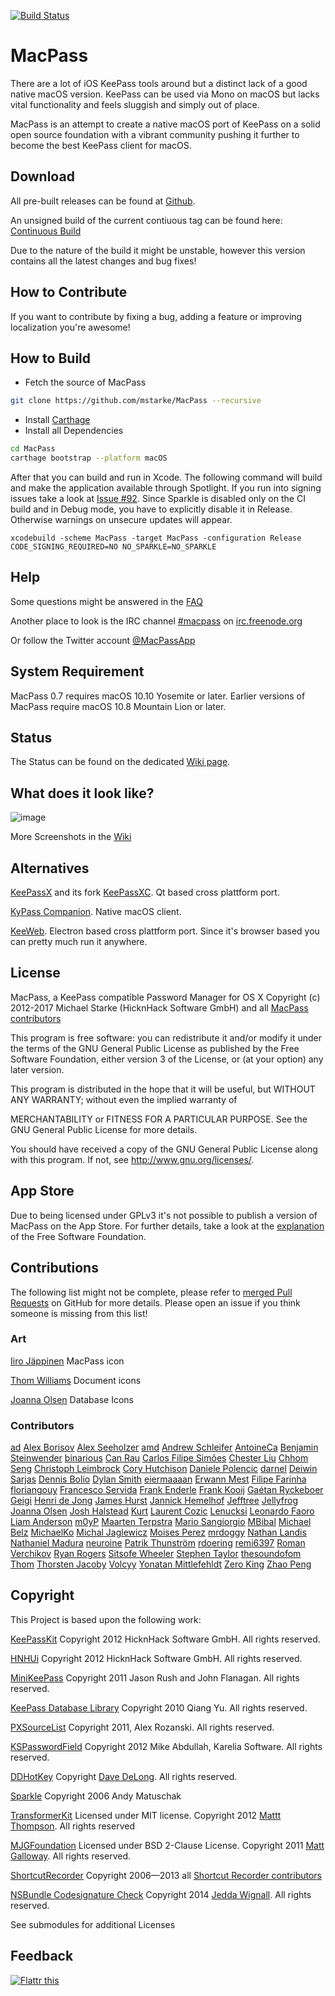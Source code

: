 [![Build Status](https://travis-ci.org/MacPass/MacPass.svg?branch=continuous)](https://travis-ci.org/MacPass/MacPass)

# MacPass

There are a lot of iOS KeePass tools around but a distinct lack of a good native macOS version.
KeePass can be used via Mono on macOS but lacks vital functionality and feels sluggish and simply out of place.

MacPass is an attempt to create a native macOS port of KeePass on a solid open source foundation with a vibrant community pushing it further to become the best KeePass client for macOS.

## Download

All pre-built releases can be found at [Github](https://github.com/mstarke/MacPass/releases).

An unsigned build of the current contiuous tag can be found here: [Continuous Build](https://github.com/mstarke/MacPass/releases/tag/continuous)

Due to the nature of the build it might be unstable, however this version contains all the latest changes and bug fixes!

## How to Contribute

If you want to contribute by fixing a bug, adding a feature or improving localization you're awesome!

## How to Build

* Fetch the source of MacPass
```bash
git clone https://github.com/mstarke/MacPass --recursive
```
* Install [Carthage](https://github.com/Carthage/Carthage#installing-carthage)
* Install all Dependencies
```bash
cd MacPass
carthage bootstrap --platform macOS
```
After that you can build and run in Xcode. The following command will build and make the application available through Spotlight. If you run into signing issues take a look at [Issue #92](https://github.com/mstarke/MacPass/issues/92). Since Sparkle is disabled only on the CI build and in Debug mode, you have to explicitly disable it in Release. Otherwise warnings on unsecure updates will appear.

    xcodebuild -scheme MacPass -target MacPass -configuration Release CODE_SIGNING_REQUIRED=NO NO_SPARKLE=NO_SPARKLE

## Help

Some questions might be answered in the [FAQ](https://github.com/mstarke/MacPass/wiki/FAQ)

Another place to look is the IRC channel [#macpass](irc://irc.freenode.org/macpass) on [irc.freenode.org](irc://irc.freenode.org)

Or follow the Twitter account [@MacPassApp](https://twitter.com/MacPassApp)

## System Requirement

MacPass 0.7 requires macOS 10.10 Yosemite or later.
Earlier versions of MacPass require macOS 10.8 Mountain Lion or later.

## Status

The Status can be found on the dedicated [Wiki page](https://github.com/mstarke/MacPass/wiki/Status).

## What does it look like?

![image](https://raw.github.com/mstarke/MacPass/master/Assets/Screenshots/MacPass.png)

More Screenshots in the [Wiki](https://github.com/mstarke/MacPass/wiki/Screenshots)

## Alternatives
 
[KeePassX](https://www.keepassx.org) and its fork [KeePassXC](https://github.com/keepassxreboot/keepassxc). Qt based cross plattform port.

[KyPass Companion](http://www.kyuran.be/logiciels/kypass4mac/). Native macOS client.

[KeeWeb](https://keeweb.info). Electron based cross plattform port. Since it's browser based you can pretty much run it anywhere.

## License

MacPass, a KeePass compatible Password Manager for OS X
Copyright (c) 2012-2017  Michael Starke (HicknHack Software GmbH) and all [MacPass contributors](https://github.com/mstarke/MacPass/graphs/contributors)

This program is free software: you can redistribute it and/or modify
it under the terms of the GNU General Public License as published by
the Free Software Foundation, either version 3 of the License, or
(at your option) any later version.

This program is distributed in the hope that it will be useful,
but WITHOUT ANY WARRANTY; without even the implied warranty of

MERCHANTABILITY or FITNESS FOR A PARTICULAR PURPOSE.  See the
GNU General Public License for more details.

You should have received a copy of the GNU General Public License
along with this program.  If not, see <http://www.gnu.org/licenses/>.

## App Store

Due to being licensed under GPLv3 it's not possible to publish a version of MacPass on the App Store.
For further details, take a look at the [explanation](https://www.fsf.org/news/2010-05-app-store-compliance) of the Free Software Foundation.

## Contributions

The following list might not be complete, please refer to [merged Pull Requests](https://github.com/mstarke/MacPass/pulls?utf8=✓&q=is%3Apr+is%3Aclosed+is%3Amerged) on GitHub for more details. Please open an issue if you think someone is missing from this list!

### Art

[Iiro Jäppinen](https://iiro.jappinen.me) MacPass icon

[Thom Williams](https://github.com/thomscode) Document icons

[Joanna Olsen](https://github.com/JoannaOlsen) Database Icons

### Contributors

[ad](github.mnms@mamber.net)
[Alex Borisov](alex@alexborisov.org)
[Alex Seeholzer](seeholzer@gmail.com)
[amd](amd@gurge.com)
[Andrew Schleifer](me@andrewschleifer.name)
[AntoineCa](antoine@carrincazeaux.fr)
[Benjamin Steinwender](b@stbe.at)
[binarious](bieder.martin@googlemail.com)
[Can Rau](cansrau@gmail.com)
[Carlos Filipe Simões](ravemir@users.noreply.github.com)
[Chester Liu](skyline75489@outlook.com)
[Chhom Seng](chhom.seng@gmail.com)
[Christoph Leimbrock](christoph.leimbrock@gmx.de)
[Cory Hutchison](cjhutchi@users.noreply.github.com)
[Daniele Polencic](daniele.polencic@gmail.com)
[darnel](vojta.j@gmail.com)
[Deiwin Sarjas](deiwin.sarjas@gmail.com)
[Dennis Bolio](git@bolio.nl)
[Dylan Smith](dylansmith@gmail.com)
[eiermaaaan](37532252+eiermaaaan@users.noreply.github.com)
[Erwann Mest](m+github@kud.io)
[Filipe Farinha](filipe@ktorn.com)
[floriangouy](florian.gouy@gmail.com)
[Francesco Servida](info@francescoservida.ch)
[Frank Enderle](frank.enderle@anamica.de)
[Frank Kooij](FrankKooij@users.noreply.github.com)
[Gaétan Ryckeboer](gryckeboer@jouve.com)
[Geigi](git@geigi.de)
[Henri de Jong](henridejong@gmail.com)
[James Hurst](jamesrhurst@outlook.com)
[Jannick Hemelhof](mister.jannick@gmail.com)
[Jefftree](jeffrey.ying86@live.com)
[Jellyfrog](Jellyfrog@users.noreply.github.com)
[Joanna Olsen](jo4flash@gmail.com)
[Josh Halstead](jhalstead85@gmail.com)
[Kurt](kurt@soapbox-software.com)
[Laurent Cozic](laurent22@users.noreply.github.com)
[Lenucksi](lenucksi@users.noreply.github.com)
[Leonardo Faoro](lfaoro@users.noreply.github.com)
[Liam Anderson](liam.anderson.91@gmail.com)
[m0yP](moises@perez.lt)
[Maarten Terpstra](m.l.terpstra@student.rug.nl)
[Mario Sangiorgio](mariosangiorgio@gmail.com)
[MBibal](michel.bibal@gmail.com)
[Michael Belz](mbelz@outlook.de)
[MichaelKo](viacheslav.sychov@gmail.com)
[Michal Jaglewicz](michalj@webii.pl)
[Moises Perez](moises@perez.lt)
[mrdoggy](mrdoggy.all@gmail.com)
[Nathan Landis](nathanlandis@gmail.com)
[Nathaniel Madura](nmadura@umich.edu)
[neuroine](d.dzieduch@gmail.com)
[Patrik Thunström](magebarf@gmail.com)
[rdoering](rdoering.info@gmail.com)
[remi6397](remi6397@gmail.com)
[Roman Verchikov](roman-verchikov@users.noreply.github.com)
[Ryan Rogers](ryan@timewasted.me)
[Sitsofe Wheeler](sitsofe@yahoo.com)
[Stephen Taylor](schtee.taylor@gmail.com)
[thesoundofom](45923716+thesoundofom@users.noreply.github.com)
[Thom](thomscode@gmail.com)
[Thorsten Jacoby](tjacoby@gmail.com)
[Volcyy](Volcyy@users.noreply.github.com)
[Yonatan Mittlefehldt](yono@toojuice.com)
[Zero King](l2dy@icloud.com)
[Zhao Peng](patchao2000@gmail.com)



## Copyright

This Project is based upon the following work:

[KeePassKit](https://github.com/mstarke/KeePassKit) Copyright 2012 HicknHack Software GmbH. All rights reserved.

[HNHUi](https://github.com/mstarke/HNHUi) Copyright 2012 HicknHack Software GmbH. All rights reserved.

[MiniKeePass](https://github.com/MiniKeePass/MiniKeePass) Copyright 2011 Jason Rush and John Flanagan. All rights reserved.

[KeePass Database Library](https://github.com/mpowrie/KeePassLib) Copyright 2010 Qiang Yu. All rights reserved.

[PXSourceList](https://github.com/Perspx/PXSourceList) Copyright 2011, Alex Rozanski. All rights reserved.

[KSPasswordField](https://github.com/karelia/SecurityInterface) Copyright 2012 Mike Abdullah, Karelia Software. All rights reserved.

[DDHotKey](https://github.com/davedelong/DDHotKey) Copyright [Dave DeLong](http://www.davedelong.com). All rights reserved.

[Sparkle](http://sparkle.andymatuschak.org) Copyright 2006 Andy Matuschak

[TransformerKit](https://github.com/mattt/TransformerKit) Licensed under MIT license. Copyright 2012 [Mattt Thompson](http://mattt.me/). All rights reserved

[MJGFoundation](https://github.com/mstarke/MJGFoundation) Licensed under BSD 2-Clause License. Copyright 2011 [Matt Galloway](http://www.galloway.me.uk/). All rights reserved.

[ShortcutRecorder](http://wafflesoftware.net/shortcut/) Copyright 2006—2013 all [Shortcut Recorder contributors](http://wafflesoftware.net/shortcut/contributors/)

[NSBundle Codesignature Check](http://jedda.me/2012/03/verifying-plugin-bundles-using-code-signing/) Copyright 2014 [Jedda Wignall](http://jedda.me). All rights reserved.

See submodules for additional Licenses

## Feedback

[![Flattr this](https://api.flattr.com/button/flattr-badge-large.png)](https://flattr.com/thing/1550529/mstarkeMacPass-on-GitHub)
